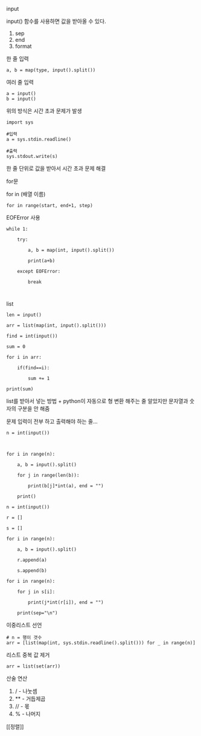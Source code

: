 input

input() 함수를 사용하면 값을 받아올 수 있다.
1. sep
2. end
3. format

한 줄 입력
```
a, b = map(type, input().split())
```

여러 줄 입력
```
a = input()
b = input()

```
위의 방식은 시간 초과 문제가 발생

```
import sys

#입력
a = sys.stdin.readline()

#출력
sys.stdout.write(s)
```
한 줄 단위로 값을 받아서 시간 초과 문제 해결


for문

for in (배열 이름)

```
for in range(start, end+1, step)
```

EOFError 사용

```
while 1:

    try:

        a, b = map(int, input().split())

        print(a+b)

    except EOFError:

        break



```

list
```
len = input()

arr = list(map(int, input().split()))

find = int(input())

sum = 0

for i in arr:

    if(find==i):

        sum += 1

print(sum)
```
list를 받아서 넣는 방법 + python이 자동으로 형 변환 해주는 줄 알았지만 문자열과 숫자의 구분을 안 해줌


문제 입력이 전부 하고 출력해야 하는 줄...
```
n = int(input())

  

for i in range(n):

    a, b = input().split()

    for j in range(len(b)):

        print(b[j]*int(a), end = "")

    print()
```

```
n = int(input())

r = []

s = []

for i in range(n):

    a, b = input().split()

    r.append(a)

    s.append(b)

for i in range(n):

    for j in s[i]:

        print(j*int(r[i]), end = "")

    print(sep="\n")
```

이중리스트 선언

```
# n = 행이 갯수
arr = [list(map(int, sys.stdin.readline().split())) for _ in range(n)]
```

리스트 중복 값 제거
```
arr = list(set(arr))
```

산술 연산

1. / - 나눗셈
2. ** - 거듭제곱
3. // - 몫
4. % - 나머지

[[정렬]]